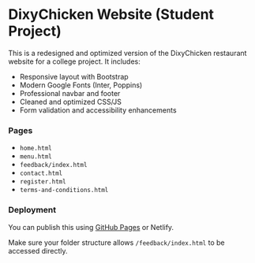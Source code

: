 
# DixyChicken Website (Student Project)

This is a redesigned and optimized version of the DixyChicken restaurant website for a college project. It includes:

- Responsive layout with Bootstrap
- Modern Google Fonts (Inter, Poppins)
- Professional navbar and footer
- Cleaned and optimized CSS/JS
- Form validation and accessibility enhancements

### Pages
- `home.html`
- `menu.html`
- `feedback/index.html`
- `contact.html`
- `register.html`
- `terms-and-conditions.html`

### Deployment
You can publish this using [GitHub Pages](https://pages.github.com/) or Netlify.

Make sure your folder structure allows `/feedback/index.html` to be accessed directly.
